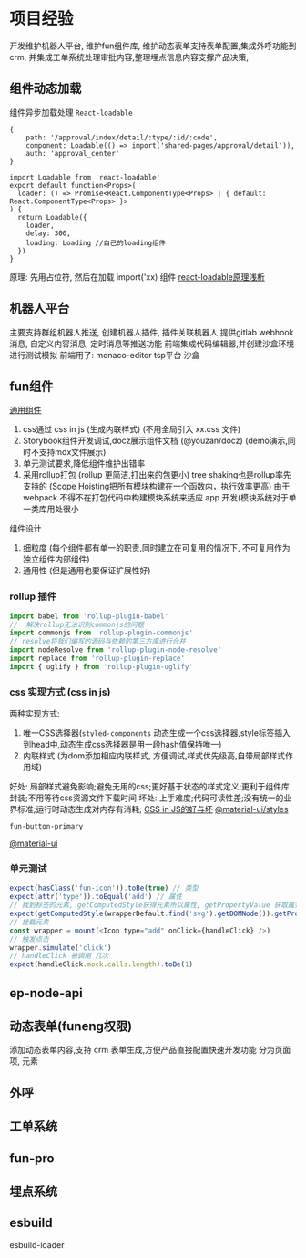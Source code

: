 # 项目经验

开发维护机器人平台, 维护fun组件库, 维护动态表单支持表单配置,集成外呼功能到crm, 并集成工单系统处理审批内容,整理埋点信息内容支撑产品决策,

## 组件动态加载

组件异步加载处理 `React-loadable`

```tsx
{
    path: '/approval/index/detail/:type/:id/:code',
    component: Loadable(() => import('shared-pages/approval/detail')),
    auth: 'approval_center'
}

import Loadable from 'react-loadable'
export default function<Props>(
  loader: () => Promise<React.ComponentType<Props> | { default: React.ComponentType<Props> }>
) {
  return Loadable({
    loader,
    delay: 300,
    loading: Loading //自己的loading组件
  })
}
```

原理: 先用占位符, 然后在加载 import('xx) 组件
[react-loadable原理浅析](https://www.jianshu.com/p/0b4739b13381)

## 机器人平台

主要支持群组机器人推送, 创建机器人插件, 插件关联机器人.提供gitlab webhook消息, 自定义内容消息, 定时消息等推送功能
前端集成代码编辑器,并创建沙盒环境进行测试模拟
前端用了: monaco-editor
tsp平台
沙盒

## fun组件

[通用组件](https://juejin.cn/post/6844903847874265101)

1. css通过 css in js (生成内联样式) (不用全局引入 xx.css 文件)
2. Storybook组件开发调试,docz展示组件文档 (@youzan/docz) (demo演示,同时不支持mdx文件展示)
3. 单元测试要求,降低组件维护出错率
4. 采用rollup打包 (rollup 更简洁,打出来的包更小) tree shaking也是rollup率先支持的 (Scope Hoisting把所有模块构建在一个函数内，执行效率更高)
    由于 webpack 不得不在打包代码中构建模块系统来适应 app 开发(模块系统对于单一类库用处很小

组件设计

1. 细粒度 (每个组件都有单一的职责,同时建立在可复用的情况下, 不可复用作为独立组件内部组件)
2. 通用性 (但是通用也要保证扩展性好)

### rollup 插件

```js
import babel from 'rollup-plugin-babel'
//  解决rollup无法识别commonjs的问题
import commonjs from 'rollup-plugin-commonjs'
// resolve将我们编写的源码与依赖的第三方库进行合并
import nodeResolve from 'rollup-plugin-node-resolve'
import replace from 'rollup-plugin-replace'
import { uglify } from 'rollup-plugin-uglify'
```

### css 实现方式 (css in js)

两种实现方式:

1. 唯一CSS选择器(`styled-components` 动态生成一个css选择器,style标签插入到head中,动态生成css选择器是用一段hash值保持唯一)
2. 内联样式 (为dom添加相应内联样式, 方便调试,样式优先级高,自带局部样式作用域)

好处: 局部样式避免影响;避免无用的css;更好基于状态的样式定义;更利于组件库封装;不用等待css资源文件下载时间
坏处: 上手难度;代码可读性差;没有统一的业界标准;运行时动态生成对内存有消耗;
[CSS in JS的好与坏](https://juejin.cn/post/6844904051369328648)
[@material-ui/styles](https://mui.com/zh/system/styles/basics/)

`fun-button-primary`

[@material-ui](https://v4.mui.com/zh/components/box/)

### 单元测试

```js
expect(hasClass('fun-icon')).toBe(true) // 类型
expect(attr('type')).toEqual('add') // 属性
// 找到标签的元素, getComputedStyle获得元素所以属性, getPropertyValue 获取属性值
expect(getComputedStyle(wrapperDefault.find('svg').getDOMNode()).getPropertyValue('font-size'))).toBe('24px')
// 挂载元素
const wrapper = mount(<Icon type="add" onClick={handleClick} />)
// 触发点击
wrapper.simulate('click')
// handleClick 被调用 几次
expect(handleClick.mock.calls.length).toBe(1)
```

## ep-node-api

## 动态表单(funeng权限)

添加动态表单内容,支持 crm 表单生成,方便产品直接配置快速开发功能
分为页面项, 元素

## 外呼

## 工单系统

## fun-pro

## 埋点系统

## esbuild

esbuild-loader

